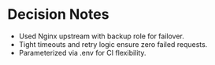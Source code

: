 # Decision Notes
- Used Nginx upstream with backup role for failover.
- Tight timeouts and retry logic ensure zero failed requests.
- Parameterized via .env for CI flexibility.